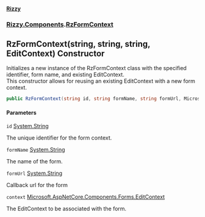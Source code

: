 #### [Rizzy](index 'index')
### [Rizzy.Components](Rizzy.Components 'Rizzy.Components').[RzFormContext](Rizzy.Components.RzFormContext 'Rizzy.Components.RzFormContext')

## RzFormContext(string, string, string, EditContext) Constructor

Initializes a new instance of the RzFormContext class with the specified identifier, form name, and existing EditContext.  
This constructor allows for reusing an existing EditContext with a new form context.

```csharp
public RzFormContext(string id, string formName, string formUrl, Microsoft.AspNetCore.Components.Forms.EditContext context);
```
#### Parameters

<a name='Rizzy.Components.RzFormContext.RzFormContext(string,string,string,Microsoft.AspNetCore.Components.Forms.EditContext).id'></a>

`id` [System.String](https://docs.microsoft.com/en-us/dotnet/api/System.String 'System.String')

The unique identifier for the form context.

<a name='Rizzy.Components.RzFormContext.RzFormContext(string,string,string,Microsoft.AspNetCore.Components.Forms.EditContext).formName'></a>

`formName` [System.String](https://docs.microsoft.com/en-us/dotnet/api/System.String 'System.String')

The name of the form.

<a name='Rizzy.Components.RzFormContext.RzFormContext(string,string,string,Microsoft.AspNetCore.Components.Forms.EditContext).formUrl'></a>

`formUrl` [System.String](https://docs.microsoft.com/en-us/dotnet/api/System.String 'System.String')

Callback url for the form

<a name='Rizzy.Components.RzFormContext.RzFormContext(string,string,string,Microsoft.AspNetCore.Components.Forms.EditContext).context'></a>

`context` [Microsoft.AspNetCore.Components.Forms.EditContext](https://docs.microsoft.com/en-us/dotnet/api/Microsoft.AspNetCore.Components.Forms.EditContext 'Microsoft.AspNetCore.Components.Forms.EditContext')

The EditContext to be associated with the form.